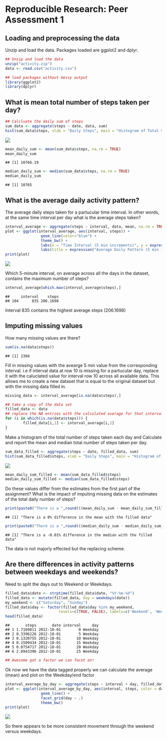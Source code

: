 # Reproducible Research: Peer Assessment 1


## Loading and preprocessing the data

Unzip and load the data. Packages loaded are ggplot2 and dplyr.


```r
## Unzip and load the data
unzip("activity.zip")
data <- read.csv("activity.csv")
```


```r
## load packages without messy output
library(ggplot2)
library(dplyr)
```

## What is mean total number of steps taken per day?


```r
## Calcluate the daily sum of steps
sum_data <- aggregate(steps ~ date, data, sum)
hist(sum_data$steps, xlab = "Daily Steps", main = "Histogram of Total Steps Taken Per Day")
```

![](PA1_template_files/figure-html/unnamed-chunk-3-1.png) 


```r
mean_daily_sum <- mean(sum_data$steps, na.rm = TRUE)
mean_daily_sum
```

```
## [1] 10766.19
```


```r
median_daily_sum <- median(sum_data$steps, na.rm = TRUE)
median_daily_sum
```

```
## [1] 10765
```

## What is the average daily activity pattern?

The average daily steps taken for a partucular time interval. In other words, at the same time interval per day what is the average steps taken?


```r
interval_average <- aggregate(steps ~ interval, data, mean, na.rm = TRUE)
plot <- ggplot(interval_average, aes(interval, steps)) + 
                geom_line(color="blue") +
                theme_bw() + 
                labs(x = "Time Interval (5 min increments)", y = expression("Average Steps per day")) + 
                labs(title = expression("Average Daily Pattern (5 min interval time series)"))
print(plot)
```

![](PA1_template_files/figure-html/unnamed-chunk-6-1.png) 

Which 5-minute interval, on average across all the days in the dataset, contains the maximum number of steps?


```r
interval_average[which.max(interval_average$steps),]
```

```
##     interval    steps
## 104      835 206.1698
```

Interval 835 contains the highest average steps (206.1698)

## Imputing missing values

How many missing values are there?


```r
sum(is.na(data$steps))
```

```
## [1] 2304
```

Fill in missing values with the avearge 5 min value from the corresponding interval. i.e if interval data at row 10 is missing for a partucular day, replace it with the caluclated value for interval row 10 across all available data. This allows me to create a new dataset that is equal to the original dataset but with the missing data filled in. 


```r
missing_data <- interval_average[is.na(data$steps),]

## take a copy of the data set
filled_data <- data
## replace the NA entries with the calculated average for that interval
for (i in which(is.na(data$steps))) {
        filled_data[i,1] <- interval_average[i,2]
}
```

Make a histogram of the total number of steps taken each day and Calculate and report the mean and median total number of steps taken per day. 

```r
sum_data_filled <- aggregate(steps ~ date, filled_data, sum)
hist(sum_data_filled$steps, xlab = "Daily Steps", main = "Histogram of Total Steps Taken Per Day")
```

![](PA1_template_files/figure-html/unnamed-chunk-10-1.png) 

```r
mean_daily_sum_filled <- mean(sum_data_filled$steps)
median_daily_sum_filled <- median(sum_data_filled$steps)
```

Do these values differ from the estimates from the first part of the assignment? What is the impact of imputing missing data on the estimates of the total daily number of steps?


```r
print(paste0("There is a ",round(((mean_daily_sum - mean_daily_sum_filled)/mean_daily_sum)*100, 2),"% difference in the mean with the filled data"))
```

```
## [1] "There is a 0% difference in the mean with the filled data"
```

```r
print(paste0("There is a ",round(((median_daily_sum - median_daily_sum_filled)/median_daily_sum)*100, 2),"% difference in the median with the filled data"))
```

```
## [1] "There is a -0.01% difference in the median with the filled data"
```

The data is not majorly effected but the replacing scheme.

## Are there differences in activity patterns between weekdays and weekends?

Need to split the days out to Weekend or Weekdays.


```r
filled_data$date <- strptime(filled_data$date, "%Y-%m-%d")
filled_data <- mutate(filled_data, day = weekdays(date))
my_weekend <- c("Saturday", "Sunday")
filled_data$day <- factor(filled_data$day %in% my_weekend, 
                        levels=c(TRUE, FALSE), labels=c('Weekend', 'Weekday'))
head(filled_data)
```

```
##       steps       date interval     day
## 1 1.7169811 2012-10-01        0 Weekday
## 2 0.3396226 2012-10-01        5 Weekday
## 3 0.1320755 2012-10-01       10 Weekday
## 4 0.1509434 2012-10-01       15 Weekday
## 5 0.0754717 2012-10-01       20 Weekday
## 6 2.0943396 2012-10-01       25 Weekday
```

```r
## Awesome got a factor we can facet on!
```

Ok now we have the data tagged properly we can calculate the average (mean) and plot on the Weekday/end factor 


```r
interval_average_by_day <- aggregate(steps ~ interval + day, filled_data, mean)
plot <- ggplot(interval_average_by_day, aes(interval, steps, color = day)) + 
                geom_line() +
                facet_grid(day ~ .)
                theme_bw()
print(plot)
```

![](PA1_template_files/figure-html/unnamed-chunk-13-1.png) 

So there appears to be more consistent movement through the weekend versus weekdays.
